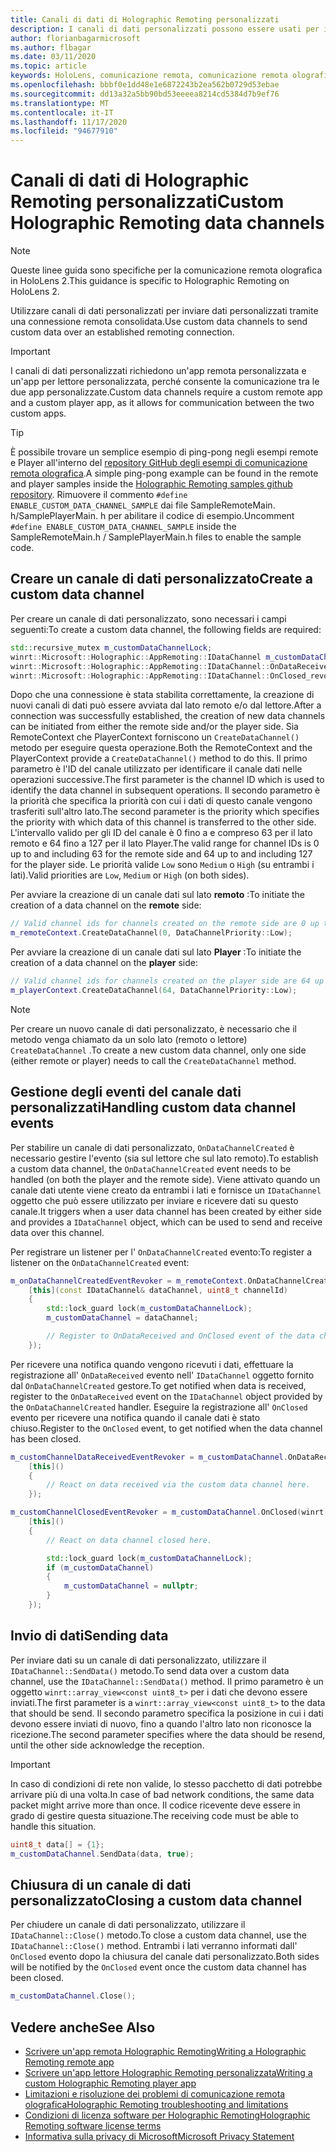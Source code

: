 ```yaml
---
title: Canali di dati di Holographic Remoting personalizzati
description: I canali di dati personalizzati possono essere usati per inviare dati utente tramite la connessione remota olografica già stabilita.
author: florianbagarmicrosoft
ms.author: flbagar
ms.date: 03/11/2020
ms.topic: article
keywords: HoloLens, comunicazione remota, comunicazione remota olografica, auricolare realtà mista, cuffia di realtà mista di Windows, auricolare della realtà virtuale, canali di dati
ms.openlocfilehash: bbbf0e1dd48e1e6872243b2ea562b0729d53ebae
ms.sourcegitcommit: dd13a32a5bb90bd53eeeea8214cd5384d7b9ef76
ms.translationtype: MT
ms.contentlocale: it-IT
ms.lasthandoff: 11/17/2020
ms.locfileid: "94677910"
---
```

# <a name="custom-holographic-remoting-data-channels"></a><span data-ttu-id="9e445-104">Canali di dati di Holographic Remoting personalizzati</span><span class="sxs-lookup"><span data-stu-id="9e445-104">Custom Holographic Remoting data channels</span></span>

>[!NOTE]
><span data-ttu-id="9e445-105">Queste linee guida sono specifiche per la comunicazione remota olografica in HoloLens 2.</span><span class="sxs-lookup"><span data-stu-id="9e445-105">This guidance is specific to Holographic Remoting on HoloLens 2.</span></span>

<span data-ttu-id="9e445-106">Utilizzare canali di dati personalizzati per inviare dati personalizzati tramite una connessione remota consolidata.</span><span class="sxs-lookup"><span data-stu-id="9e445-106">Use custom data channels to send custom data over an established remoting connection.</span></span>

>[!IMPORTANT]
><span data-ttu-id="9e445-107">I canali di dati personalizzati richiedono un'app remota personalizzata e un'app per lettore personalizzata, perché consente la comunicazione tra le due app personalizzate.</span><span class="sxs-lookup"><span data-stu-id="9e445-107">Custom data channels require a custom remote app and a custom player app, as it allows for communication between the two custom apps.</span></span>

>[!TIP]
><span data-ttu-id="9e445-108">È possibile trovare un semplice esempio di ping-pong negli esempi remote e Player all'interno del [repository GitHub degli esempi di comunicazione remota olografica](https://github.com/microsoft/MixedReality-HolographicRemoting-Samples).</span><span class="sxs-lookup"><span data-stu-id="9e445-108">A simple ping-pong example can be found in the remote and player samples inside the [Holographic Remoting samples github repository](https://github.com/microsoft/MixedReality-HolographicRemoting-Samples).</span></span> <span data-ttu-id="9e445-109">Rimuovere il commento ```#define ENABLE_CUSTOM_DATA_CHANNEL_SAMPLE``` dai file SampleRemoteMain. h/SamplePlayerMain. h per abilitare il codice di esempio.</span><span class="sxs-lookup"><span data-stu-id="9e445-109">Uncomment ```#define ENABLE_CUSTOM_DATA_CHANNEL_SAMPLE``` inside the SampleRemoteMain.h / SamplePlayerMain.h files to enable the sample code.</span></span>


## <a name="create-a-custom-data-channel"></a><span data-ttu-id="9e445-110">Creare un canale di dati personalizzato</span><span class="sxs-lookup"><span data-stu-id="9e445-110">Create a custom data channel</span></span>


<span data-ttu-id="9e445-111">Per creare un canale di dati personalizzato, sono necessari i campi seguenti:</span><span class="sxs-lookup"><span data-stu-id="9e445-111">To create a custom data channel, the following fields are required:</span></span>
```cpp
std::recursive_mutex m_customDataChannelLock;
winrt::Microsoft::Holographic::AppRemoting::IDataChannel m_customDataChannel = nullptr;
winrt::Microsoft::Holographic::AppRemoting::IDataChannel::OnDataReceived_revoker m_customChannelDataReceivedEventRevoker;
winrt::Microsoft::Holographic::AppRemoting::IDataChannel::OnClosed_revoker m_customChannelClosedEventRevoker;
```

<span data-ttu-id="9e445-112">Dopo che una connessione è stata stabilita correttamente, la creazione di nuovi canali di dati può essere avviata dal lato remoto e/o dal lettore.</span><span class="sxs-lookup"><span data-stu-id="9e445-112">After a connection was successfully established, the creation of new data channels can be initiated from either the remote side and/or the player side.</span></span> <span data-ttu-id="9e445-113">Sia RemoteContext che PlayerContext forniscono un ```CreateDataChannel()``` metodo per eseguire questa operazione.</span><span class="sxs-lookup"><span data-stu-id="9e445-113">Both the RemoteContext and the PlayerContext provide a ```CreateDataChannel()``` method to do this.</span></span> <span data-ttu-id="9e445-114">Il primo parametro è l'ID del canale utilizzato per identificare il canale dati nelle operazioni successive.</span><span class="sxs-lookup"><span data-stu-id="9e445-114">The first parameter is the channel ID which is used to identify the data channel in subsequent operations.</span></span> <span data-ttu-id="9e445-115">Il secondo parametro è la priorità che specifica la priorità con cui i dati di questo canale vengono trasferiti sull'altro lato.</span><span class="sxs-lookup"><span data-stu-id="9e445-115">The second parameter is the priority which specifies the priority with which data of this channel is transferred to the other side.</span></span> <span data-ttu-id="9e445-116">L'intervallo valido per gli ID del canale è 0 fino a e compreso 63 per il lato remoto e 64 fino a 127 per il lato Player.</span><span class="sxs-lookup"><span data-stu-id="9e445-116">The valid range for channel IDs is 0 up to and including 63 for the remote side and 64 up to and including 127 for the player side.</span></span> <span data-ttu-id="9e445-117">Le priorità valide ```Low``` sono ```Medium``` o ```High``` (su entrambi i lati).</span><span class="sxs-lookup"><span data-stu-id="9e445-117">Valid priorities are ```Low```, ```Medium``` or ```High``` (on both sides).</span></span>

<span data-ttu-id="9e445-118">Per avviare la creazione di un canale dati sul lato **remoto** :</span><span class="sxs-lookup"><span data-stu-id="9e445-118">To initiate the creation of a data channel on the **remote** side:</span></span>
```cpp
// Valid channel ids for channels created on the remote side are 0 up to and including 63
m_remoteContext.CreateDataChannel(0, DataChannelPriority::Low);
```

<span data-ttu-id="9e445-119">Per avviare la creazione di un canale dati sul lato **Player** :</span><span class="sxs-lookup"><span data-stu-id="9e445-119">To initiate the creation of a data channel on the **player** side:</span></span>
```cpp
// Valid channel ids for channels created on the player side are 64 up to and including 127
m_playerContext.CreateDataChannel(64, DataChannelPriority::Low);
```

>[!NOTE]
><span data-ttu-id="9e445-120">Per creare un nuovo canale di dati personalizzato, è necessario che il metodo venga chiamato da un solo lato (remoto o lettore) ```CreateDataChannel``` .</span><span class="sxs-lookup"><span data-stu-id="9e445-120">To create a new custom data channel, only one side (either remote or player) needs to call the ```CreateDataChannel``` method.</span></span>

## <a name="handling-custom-data-channel-events"></a><span data-ttu-id="9e445-121">Gestione degli eventi del canale dati personalizzati</span><span class="sxs-lookup"><span data-stu-id="9e445-121">Handling custom data channel events</span></span>

<span data-ttu-id="9e445-122">Per stabilire un canale di dati personalizzato, ```OnDataChannelCreated``` è necessario gestire l'evento (sia sul lettore che sul lato remoto).</span><span class="sxs-lookup"><span data-stu-id="9e445-122">To establish a custom data channel, the ```OnDataChannelCreated``` event needs to be handled (on both the player and the remote side).</span></span> <span data-ttu-id="9e445-123">Viene attivato quando un canale dati utente viene creato da entrambi i lati e fornisce un ```IDataChannel``` oggetto che può essere utilizzato per inviare e ricevere dati su questo canale.</span><span class="sxs-lookup"><span data-stu-id="9e445-123">It triggers when a user data channel has been created by either side and provides a ```IDataChannel``` object, which can be used to send and receive data over this channel.</span></span>

<span data-ttu-id="9e445-124">Per registrare un listener per l' ```OnDataChannelCreated``` evento:</span><span class="sxs-lookup"><span data-stu-id="9e445-124">To register a listener on the ```OnDataChannelCreated``` event:</span></span>
```cpp
m_onDataChannelCreatedEventRevoker = m_remoteContext.OnDataChannelCreated(winrt::auto_revoke,
    [this](const IDataChannel& dataChannel, uint8_t channelId)
    {
        std::lock_guard lock(m_customDataChannelLock);
        m_customDataChannel = dataChannel;

        // Register to OnDataReceived and OnClosed event of the data channel here, see below...
    });
```

<span data-ttu-id="9e445-125">Per ricevere una notifica quando vengono ricevuti i dati, effettuare la registrazione all' ```OnDataReceived``` evento nell' ```IDataChannel``` oggetto fornito dal ```OnDataChannelCreated``` gestore.</span><span class="sxs-lookup"><span data-stu-id="9e445-125">To get notified when data is received, register to the ```OnDataReceived``` event on the ```IDataChannel``` object provided by the ```OnDataChannelCreated``` handler.</span></span> <span data-ttu-id="9e445-126">Eseguire la registrazione all' ```OnClosed``` evento per ricevere una notifica quando il canale dati è stato chiuso.</span><span class="sxs-lookup"><span data-stu-id="9e445-126">Register to the ```OnClosed``` event, to get notified when the data channel has been closed.</span></span>

```cpp
m_customChannelDataReceivedEventRevoker = m_customDataChannel.OnDataReceived(winrt::auto_revoke, 
    [this]()
    {
        // React on data received via the custom data channel here.
    });

m_customChannelClosedEventRevoker = m_customDataChannel.OnClosed(winrt::auto_revoke,
    [this]()
    {
        // React on data channel closed here.

        std::lock_guard lock(m_customDataChannelLock);
        if (m_customDataChannel)
        {
            m_customDataChannel = nullptr;
        }
    });
```

## <a name="sending-data"></a><span data-ttu-id="9e445-127">Invio di dati</span><span class="sxs-lookup"><span data-stu-id="9e445-127">Sending data</span></span>

<span data-ttu-id="9e445-128">Per inviare dati su un canale di dati personalizzato, utilizzare il ```IDataChannel::SendData()``` metodo.</span><span class="sxs-lookup"><span data-stu-id="9e445-128">To send data over a custom data channel, use the ```IDataChannel::SendData()``` method.</span></span> <span data-ttu-id="9e445-129">Il primo parametro è un oggetto ```winrt::array_view<const uint8_t>``` per i dati che devono essere inviati.</span><span class="sxs-lookup"><span data-stu-id="9e445-129">The first parameter is a ```winrt::array_view<const uint8_t>``` to the data that should be send.</span></span> <span data-ttu-id="9e445-130">Il secondo parametro specifica la posizione in cui i dati devono essere inviati di nuovo, fino a quando l'altro lato non riconosce la ricezione.</span><span class="sxs-lookup"><span data-stu-id="9e445-130">The second parameter specifies where the data should be resend, until the other side acknowledge the reception.</span></span> 

>[!IMPORTANT]
><span data-ttu-id="9e445-131">In caso di condizioni di rete non valide, lo stesso pacchetto di dati potrebbe arrivare più di una volta.</span><span class="sxs-lookup"><span data-stu-id="9e445-131">In case of bad network conditions, the same data packet might arrive more than once.</span></span> <span data-ttu-id="9e445-132">Il codice ricevente deve essere in grado di gestire questa situazione.</span><span class="sxs-lookup"><span data-stu-id="9e445-132">The receiving code must be able to handle this situation.</span></span>

```cpp
uint8_t data[] = {1};
m_customDataChannel.SendData(data, true);
```

## <a name="closing-a-custom-data-channel"></a><span data-ttu-id="9e445-133">Chiusura di un canale di dati personalizzato</span><span class="sxs-lookup"><span data-stu-id="9e445-133">Closing a custom data channel</span></span>

<span data-ttu-id="9e445-134">Per chiudere un canale di dati personalizzato, utilizzare il ```IDataChannel::Close()``` metodo.</span><span class="sxs-lookup"><span data-stu-id="9e445-134">To close a custom data channel, use the ```IDataChannel::Close()``` method.</span></span> <span data-ttu-id="9e445-135">Entrambi i lati verranno informati dall' ```OnClosed``` evento dopo la chiusura del canale dati personalizzato.</span><span class="sxs-lookup"><span data-stu-id="9e445-135">Both sides will be notified by the ```OnClosed``` event once the custom data channel has been closed.</span></span>

```cpp
m_customDataChannel.Close();
```

## <a name="see-also"></a><span data-ttu-id="9e445-136">Vedere anche</span><span class="sxs-lookup"><span data-stu-id="9e445-136">See Also</span></span>
* [<span data-ttu-id="9e445-137">Scrivere un'app remota Holographic Remoting</span><span class="sxs-lookup"><span data-stu-id="9e445-137">Writing a Holographic Remoting remote app</span></span>](holographic-remoting-create-host.md)
* [<span data-ttu-id="9e445-138">Scrivere un'app lettore Holographic Remoting personalizzata</span><span class="sxs-lookup"><span data-stu-id="9e445-138">Writing a custom Holographic Remoting player app</span></span>](holographic-remoting-create-player.md)
* [<span data-ttu-id="9e445-139">Limitazioni e risoluzione dei problemi di comunicazione remota olografica</span><span class="sxs-lookup"><span data-stu-id="9e445-139">Holographic Remoting troubleshooting and limitations</span></span>](holographic-remoting-troubleshooting.md)
* [<span data-ttu-id="9e445-140">Condizioni di licenza software per Holographic Remoting</span><span class="sxs-lookup"><span data-stu-id="9e445-140">Holographic Remoting software license terms</span></span>](https://docs.microsoft.com//legal/mixed-reality/microsoft-holographic-remoting-software-license-terms)
* [<span data-ttu-id="9e445-141">Informativa sulla privacy di Microsoft</span><span class="sxs-lookup"><span data-stu-id="9e445-141">Microsoft Privacy Statement</span></span>](https://go.microsoft.com/fwlink/?LinkId=521839)
